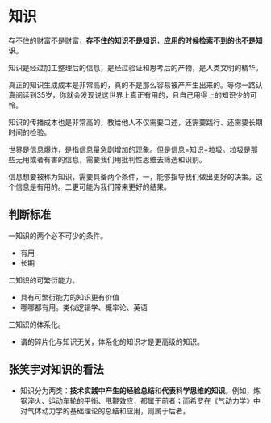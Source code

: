 # 知识

存不住的财富不是财富，**存不住的知识不是知识**，**应用的时候检索不到的也不是知识**。

知识是经过加工整理后的信息，是经过验证和思考后的产物，是人类文明的精华。

真正的知识生成成本是非常高的，真的不是那么容易被产产生出来的。等你一路认真阅读到35岁，你就会发现说这世界上真正有用的，且自己用得上的知识少的可怜。

知识的传播成本也是非常高的，教给他人不仅需要口述，还需要践行、还需要长期时间的检验。

世界是信息爆炸，是指信息量急剧增加的现象。但是信息=知识+垃圾。垃圾是那些无用或者有害的信息，需要我们用批判性思维去筛选和识别。

信息想要被称为知识，需要具备两个条件，一，能够指导我们做出更好的决策。这个信息是有用的。二更可能为我们带来更好的结果。

## 判断标准

一知识的两个必不可少的条件。

* 有用
* 长期

二知识的可繁衍能力。

* 具有可繁衍能力的知识更有价值
* 哪哪都有用。类似逻辑学、概率论、英语

三知识的体系化。

* 谓的碎片化与知识无关，体系化的知识才是更高级的知识。



## 张笑宇对知识的看法

* 知识分为两类：**技术实践中产生的经验总结**和**代表科学思维的知识**。例如，炼钢淬火、运动车轮的平衡、甩鞭效应，都属于前者；而希罗在《气动力学》中对气体动力学的基础理论的总结和应用，则属于后者。

  

